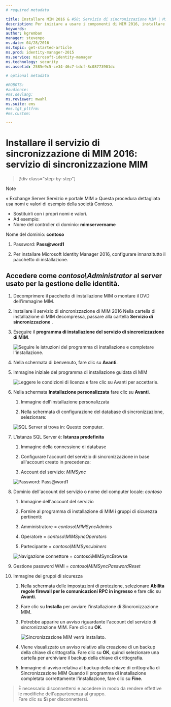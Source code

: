 ```yaml
---
# required metadata

title: Installare MIM 2016 & #58; Servizio di sincronizzazione MIM | Microsoft Identity Manager
description: Per iniziare a usare i componenti di MIM 2016, installare e configurare il servizio di sincronizzazione.
keywords:
author: kgremban
manager: stevenpo
ms.date: 04/28/2016
ms.topic: get-started-article
ms.prod: identity-manager-2015
ms.service: microsoft-identity-manager
ms.technology: security
ms.assetid: 2585e9c5-ce34-46c7-bdcf-8c08773901dc

# optional metadata

#ROBOTS:
#audience:
#ms.devlang:
ms.reviewer: mwahl
ms.suite: ems
#ms.tgt_pltfrm:
#ms.custom:

---
```


# Installare il servizio di sincronizzazione di MIM 2016: servizio di sincronizzazione MIM

>[!div class="step-by-step"]

> [!NOTE]
> « Exchange Server Servizio e portale MIM » Questa procedura dettagliata usa nomi e valori di esempio della società Contoso.
> - Sostituirli con i propri nomi e valori.
> - Ad esempio:
> - Nome del controller di dominio: **mimservername**

Nome del dominio: **contoso**

1. Password: **Pass@word1**

2. Per installare Microsoft Identity Manager 2016, configurare innanzitutto il pacchetto di installazione.

## Accedere come *contoso\Administrator* al server usato per la gestione delle identità.

1. Decomprimere il pacchetto di installazione MIM o montare il DVD dell'immagine MIM.

2. Installare il servizio di sincronizzazione di MIM 2016 Nella cartella di installazione di MIM decompressa, passare alla cartella **Servizio di sincronizzazione** .

3. Eseguire il **programma di installazione del servizio di sincronizzazione di MIM**.

    ![Seguire le istruzioni del programma di installazione e completare l'installazione.](media/MIM-Install1.png)

4. Nella schermata di benvenuto, fare clic su **Avanti**.

5. Immagine iniziale del programma di installazione guidata di MIM

    ![Leggere le condizioni di licenza e fare clic su **Avanti** per accettarle.](media/MIM-Install2.png)

6.  Nella schermata **Installazione personalizzata** fare clic su **Avanti**.

    1.  Immagine dell'installazione personalizzata

    2.  Nella schermata di configurazione del database di sincronizzazione, selezionare:

    ![SQL Server si trova in: **Questo computer**.](media/MIM-Install3.png)

7.  L’istanza SQL Server è: **Istanza predefinita**

    1.  Immagine della connessione di database

    2.  Configurare l’account del servizio di sincronizzazione in base all'account creato in precedenza:

    3.  Account del servizio: *MIMSync*

    ![Password: *Pass@word1*](media/MIM-Install4.png)

8.  Dominio dell'account del servizio o nome del computer locale: *contoso*

    1. Immagine dell'account del servizio

    2. Fornire al programma di installazione di MIM i gruppi di sicurezza pertinenti:

    3. Amministratore = *contoso\MIMSyncAdmins*

    4. Operatore = *contoso\MIMSyncOperators*

    5. Partecipante = *contoso\MIMSyncJoiners*

    ![Navigazione connettore = *contoso\MIMSyncBrowse*](media/MIM-Install5.png)

9. Gestione password WMI = *contoso\MIMSyncPasswordReset*

10. Immagine dei gruppi di sicurezza

    1. Nella schermata delle impostazioni di protezione, selezionare **Abilita regole firewall per le comunicazioni RPC in ingresso** e fare clic su **Avanti**.

    2. Fare clic su **Installa** per avviare l'installazione di Sincronizzazione MIM.

    3. Potrebbe apparire un avviso riguardante l'account del servizio di sincronizzazione MIM. Fare clic su **OK**.

        ![Sincronizzazione MIM verrà installato.](media/MIM-Install7.png)

    4. Viene visualizzato un avviso relativo alla creazione di un backup della chiave di crittografia. Fare clic su **OK**, quindi selezionare una cartella per archiviare il backup della chiave di crittografia.

    5. Immagine di avviso relativa al backup della chiave di crittografia di Sincronizzazione MIM Quando il programma di installazione completata correttamente l'installazione, fare clic su **Fine**.

>È necessario disconnettersi e accedere in modo da rendere effettive le modifiche dell'appartenenza al gruppo.  
Fare clic su **Sì** per disconnettersi.


<!--HONumber=Apr16_HO3-->


